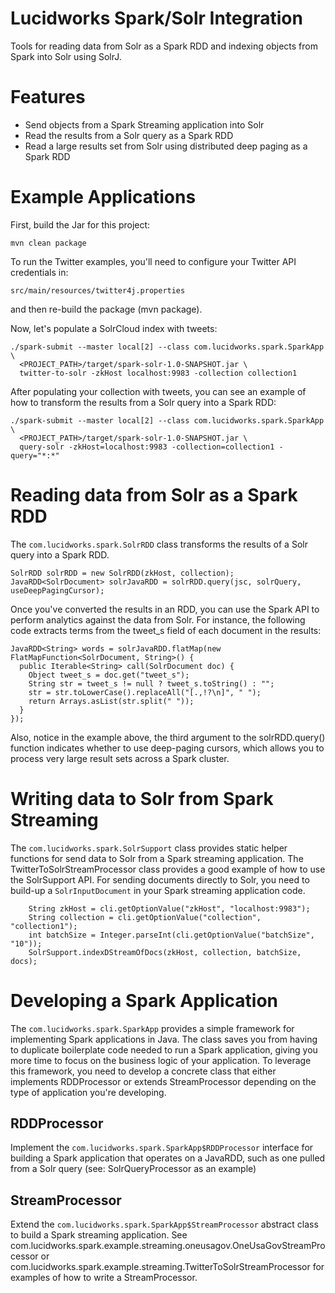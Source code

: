 Lucidworks Spark/Solr Integration
========

Tools for reading data from Solr as a Spark RDD and indexing objects from Spark into Solr using SolrJ.

Features
========

* Send objects from a Spark Streaming application into Solr
* Read the results from a Solr query as a Spark RDD
* Read a large results set from Solr using distributed deep paging as a Spark RDD

Example Applications
========

First, build the Jar for this project:

`mvn clean package`

To run the Twitter examples, you'll need to configure your Twitter API credentials in:

```
src/main/resources/twitter4j.properties
```

and then re-build the package (mvn package).

Now, let's populate a SolrCloud index with tweets:

```
./spark-submit --master local[2] --class com.lucidworks.spark.SparkApp \
  <PROJECT_PATH>/target/spark-solr-1.0-SNAPSHOT.jar \
  twitter-to-solr -zkHost localhost:9983 -collection collection1
```

After populating your collection with tweets, you can see an example of how to transform the results from a Solr
query into a Spark RDD:

```
./spark-submit --master local[2] --class com.lucidworks.spark.SparkApp \
  <PROJECT_PATH>/target/spark-solr-1.0-SNAPSHOT.jar \
  query-solr -zkHost=localhost:9983 -collection=collection1 -query="*:*"
```

Reading data from Solr as a Spark RDD
========

The `com.lucidworks.spark.SolrRDD` class transforms the results of a Solr query into a Spark RDD.

```
SolrRDD solrRDD = new SolrRDD(zkHost, collection);
JavaRDD<SolrDocument> solrJavaRDD = solrRDD.query(jsc, solrQuery, useDeepPagingCursor);
```

Once you've converted the results in an RDD, you can use the Spark API to perform analytics against the data from Solr.
For instance, the following code extracts terms from the tweet_s field of each document in the results:

```
JavaRDD<String> words = solrJavaRDD.flatMap(new FlatMapFunction<SolrDocument, String>() {
  public Iterable<String> call(SolrDocument doc) {
    Object tweet_s = doc.get("tweet_s");
    String str = tweet_s != null ? tweet_s.toString() : "";
    str = str.toLowerCase().replaceAll("[.,!?\n]", " ");
    return Arrays.asList(str.split(" "));
  }
});
```

Also, notice in the example above, the third argument to the solrRDD.query() function indicates whether to use
deep-paging cursors, which allows you to process very large result sets across a Spark cluster.

Writing data to Solr from Spark Streaming
========

The `com.lucidworks.spark.SolrSupport` class provides static helper functions for send data to Solr from a Spark
 streaming application. The TwitterToSolrStreamProcessor class provides a good example of how to use the SolrSupport
 API. For sending documents directly to Solr, you need to build-up a `SolrInputDocument` in your
 Spark streaming application code. 

```
    String zkHost = cli.getOptionValue("zkHost", "localhost:9983");
    String collection = cli.getOptionValue("collection", "collection1");
    int batchSize = Integer.parseInt(cli.getOptionValue("batchSize", "10"));
    SolrSupport.indexDStreamOfDocs(zkHost, collection, batchSize, docs);
```

Developing a Spark Application
========

The `com.lucidworks.spark.SparkApp` provides a simple framework for implementing Spark applications in Java. The
class saves you from having to duplicate boilerplate code needed to run a Spark application, giving you more time to
focus on the business logic of your application. To leverage this framework, you need to develop a concrete class
that either implements RDDProcessor or extends StreamProcessor depending on the type of application you're developing.

RDDProcessor
-------------

Implement the `com.lucidworks.spark.SparkApp$RDDProcessor` interface for building a Spark application that operates
 on a JavaRDD, such as one pulled from a Solr query (see: SolrQueryProcessor as an example)

StreamProcessor
-------------

Extend the `com.lucidworks.spark.SparkApp$StreamProcessor` abstract class to build a Spark streaming application.
See com.lucidworks.spark.example.streaming.oneusagov.OneUsaGovStreamProcessor or
com.lucidworks.spark.example.streaming.TwitterToSolrStreamProcessor for examples of how to write a StreamProcessor.
